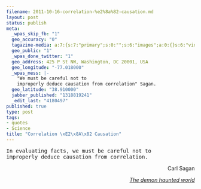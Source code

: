 ```yaml
--- 
filename: 2011-10-16-correlation-%e2%8a%82-causation.md
layout: post
status: publish
meta: 
  _wpas_skip_fb: "1"
  geo_accuracy: "0"
  tagazine-media: a:7:{s:7:"primary";s:0:"";s:6:"images";a:0:{}s:6:"videos";a:0:{}s:11:"image_count";s:1:"0";s:6:"author";s:7:"4180497";s:7:"blog_id";s:7:"8438084";s:9:"mod_stamp";s:19:"2011-10-17 02:42:36";}
  geo_public: "1"
  _wpas_done_twitter: "1"
  geo_address: 425 P St NW, Washington, DC 20001, USA
  geo_longitude: "-77.018000"
  _wpas_mess: |-
    "We must be careful not to 
    improperly deduce causation from correlation" Sagan.
  geo_latitude: "38.910000"
  jabber_published: "1318819241"
  _edit_last: "4180497"
published: true
type: post
tags: 
- quotes
- Science
title: "Correlation \xE2\x8A\x82 Causation"
---
```

<pre>In evaluating facts, we must be careful not to 
improperly deduce causation from correlation.</pre>
<p style="text-align:right;">Carl Sagan</p>
<p style="text-align:right;"><a href="http://www.amazon.com/Demon-Haunted-World-Science-Candle-Dark/dp/0345409469"><em>The demon haunted world</em></a></p>
